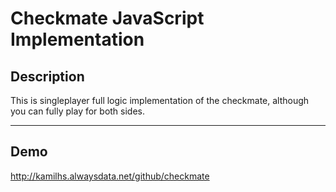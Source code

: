 # Checkmate JavaScript Implementation

## Description

This is singleplayer full logic implementation of the checkmate, although you can fully play for both sides.

---

## Demo

http://kamilhs.alwaysdata.net/github/checkmate